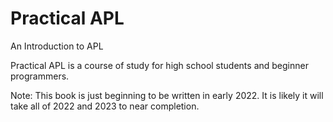 # Practical APL
An Introduction to APL

Practical APL is a course of study for high school students and beginner programmers.

Note: This book is just beginning to be written in early 2022. It is likely it will take all of 2022 and 2023 to near completion. 
